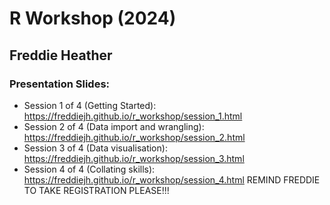 # R Workshop (2024)
## Freddie Heather

### Presentation Slides:

- Session 1 of 4 (Getting Started): https://freddiejh.github.io/r_workshop/session_1.html
- Session 2 of 4 (Data import and wrangling): https://freddiejh.github.io/r_workshop/session_2.html
- Session 3 of 4 (Data visualisation): https://freddiejh.github.io/r_workshop/session_3.html
- Session 4 of 4 (Collating skills): https://freddiejh.github.io/r_workshop/session_4.html
REMIND FREDDIE TO TAKE REGISTRATION PLEASE!!!


